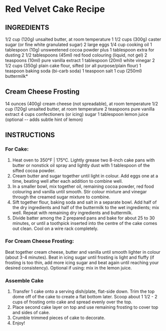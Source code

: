 # Red Velvet Cake Recipe

## INGREDIENTS
1/2 cup (120g) unsalted butter, at room temperature
1 1/2 cups (300g) caster sugar (or fine white granulated sugar)
2 large eggs
1/4 cup cooking oil
1 tablespoon (10g) unsweetened cocoa powder plus 1 tablespoon extra for dusting
2 1/2 tablespoons (45ml) red food colouring (liquid, not gel)
2 teaspoons (10ml) pure vanilla extract
1 tablespoon (20ml) white vinegar
2 1/2 cups (350g) plain cake flour, sifted (or all purpose/plain flour)
1 teaspoon baking soda (bi-carb soda)
1 teaspoon salt
1 cup (250ml) buttermilk*

## Cream Cheese Frosting
14 ounces (400g) cream cheese (not spreadable), at room temperature
1/2 cup (120g) unsalted butter, at room temperature
2 teaspoons pure vanilla extract
4 cups confectioners (or icing) sugar
1 tablespoon lemon juice (optional -- adds subtle hint of lemon)

## INSTRUCTIONS
### For Cake:
1. Heat oven to 350°F | 175°C. Lightly grease two 8-inch cake pans with butter or nonstick oil spray and lightly dust with 1 tablespoon of the sifted cocoa powder.
2. Cream butter and sugar together until light in colour. Add eggs one at a time, beating well after each addition to combine well.
3. In a smaller bowl, mix together oil, remaining cocoa powder, red food colouring and vanilla until smooth. Stir colour mixture and vinegar through the creamed        sugar mixture to combine.
4. Sift together flour, baking soda and salt in a separate bowl. Add half of the dry ingredients and half of the buttermilk to the wet ingredients; mix well. Repeat    with remaining dry ingredients and buttermilk. 
5. Divide batter among the 2 prepared pans and bake for about 25 to 30 minutes, or until a toothpick inserted into the centre of the cake comes out clean. Cool on a    wire rack completely.

### For Cream Cheese Frosting:
Beat together cream cheese, butter and vanilla until smooth lighter in colour (about 3-4 minutes). Beat in icing sugar until frosting is light and fluffy (if frosting is too thin, add more icing sugar and beat again until reaching your desired consistency).
Optional if using: mix in the lemon juice.

### Assemble Cake
1. Transfer 1 cake onto a serving dish/plate, flat-side down. Trim the top dome off of the cake to create a flat bottom later. Scoop about 1 1/2 - 2 cups of            frosting onto cake and spread evenly over the top.
2. Place second cake layer on top and use remaining frosting to cover top and sides of cake.
3. Crumble trimmed pieces of cake to decorate.
4. Enjoy!
